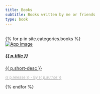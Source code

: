 ```yaml
---
title: Books
subtitle: Books written by me or friends
type: book
---
```

<br>

<div class="row row-cols-1 row-cols-md-3">
{% for p in site.categories.books %}
	<div class="col mb-4">
		<div class="card mb-3 text-white bg-dark"> <!--  style="max-width: 540px;" -->
			<a href="{{ site.baseurl }}{{ p.url }}" class="text-reset stretched-link text-decoration-none">
				<div class="row no-gutters">
					<div class="col-md-4">
						<img src="/img/{{ p.cover }}" class="card-img" alt="App image">
					</div>
					<div class="col-md-8">
						<div class="card-body">
							<h5 class="card-title">{{ p.title }}</h5>
							<p class="card-text">{{ p.short-desc }}</p>
							<p class="card-text">
								<small class="text-muted" style="color: #aaaaaa;">{{ p.release }} - By {{ p.author }}</small>
							</p>
						</div>
					</div>
				</div>
			</a>
		</div>
	</div>
{% endfor %}
</div>